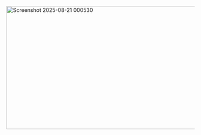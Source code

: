 <img width="801" height="331" alt="Screenshot 2025-08-21 000530" src="https://github.com/user-attachments/assets/e3c573ba-1521-4c9b-b825-08c848dcdd3d" />
